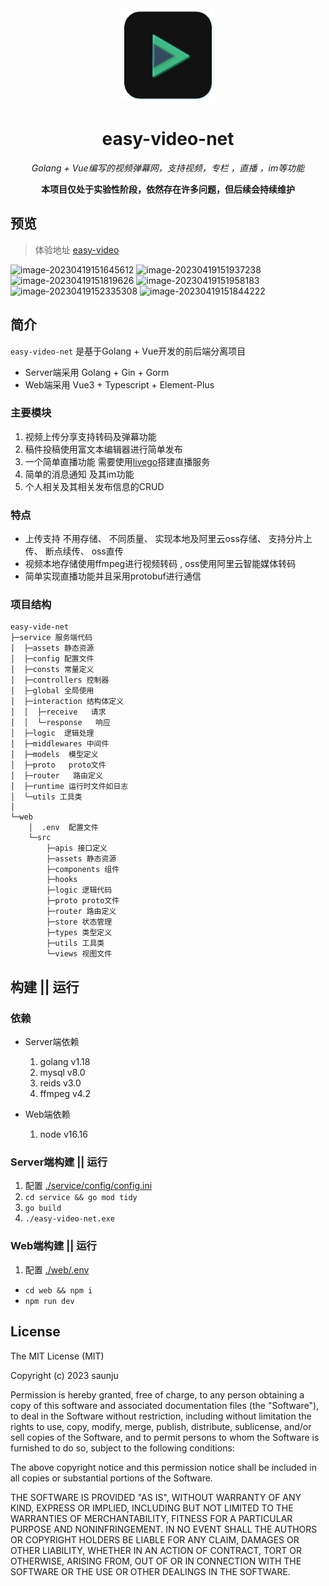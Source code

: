 <div align="center">

<img src="./.github/logo.png" height="150px" width="150px">

# easy-video-net

*Golang + Vue编写的视频弹幕网，支持视频，专栏 ，直播 ，im等功能*

__本项目仅处于实验性阶段，依然存在许多问题，但后续会持续维护__



</div>

## 预览
> 体验地址 [easy-video](http://easy-video.top/)

![image-20230419151645612](https://user-images.githubusercontent.com/64412088/233002215-359b2337-6224-4318-811c-b2195f3cef4a.png)
![image-20230419151937238](https://user-images.githubusercontent.com/64412088/233002263-ff599b43-00c7-4d9a-8caf-2797500b1787.png)
![image-20230419151819626](https://user-images.githubusercontent.com/64412088/233002291-0ff90253-5e13-4240-9d89-43fff9e455b5.png)
![image-20230419151958183](https://user-images.githubusercontent.com/64412088/233002317-6bb54307-b696-48a7-9f73-4a24bdd65261.png)
![image-20230419152335308](https://user-images.githubusercontent.com/64412088/233002344-96b837f1-8174-4d21-9bb7-5d1ea4fad625.png)
![image-20230419151844222](https://user-images.githubusercontent.com/64412088/233002384-374e5375-dad6-4516-9a45-2466ad63d1bb.png)

## 简介

`easy-video-net` 是基于Golang + Vue开发的前后端分离项目
- Server端采用 Golang + Gin + Gorm
- Web端采用 Vue3 + Typescript + Element-Plus

### 主要模块

1. 视频上传分享支持转码及弹幕功能
2. 稿件投稿使用富文本编辑器进行简单发布
3. 一个简单直播功能 需要使用[livego](https://github.com/gwuhaolin/livego)搭建直播服务
4. 简单的消息通知 及其im功能
5. 个人相关及其相关发布信息的CRUD

### 特点

- 上传支持 不用存储、 不同质量、 实现本地及阿里云oss存储、 支持分片上传、 断点续传、 oss直传
- 视频本地存储使用ffmpeg进行视频转码 , oss使用阿里云智能媒体转码
- 简单实现直播功能并且采用protobuf进行通信

### 项目结构

```
easy-vide-net
├─service 服务端代码
│  ├─assets 静态资源
│  ├─config 配置文件
│  ├─consts 常量定义
│  ├─controllers 控制器
│  ├─global 全局使用
│  ├─interaction 结构体定义
│  │  ├─receive   请求  
│  │  └─response   响应
│  ├─logic  逻辑处理
│  ├─middlewares 中间件
│  ├─models  模型定义
│  ├─proto   proto文件
│  ├─router   路由定义
│  ├─runtime 运行时文件如日志
│  └─utils 工具类
│              
└─web
    │  .env  配置文件
    └─src
        ├─apis 接口定义
        ├─assets 静态资源
        ├─components 组件
        ├─hooks 
        ├─logic 逻辑代码
        ├─proto proto文件
        ├─router 路由定义
        ├─store 状态管理
        ├─types 类型定义
        ├─utils 工具类
        └─views 视图文件
```


## 构建 || 运行

### 依赖
- Server端依赖
    1. golang v1.18
    2. mysql  v8.0
    3. reids  v3.0
    4. ffmpeg  v4.2

- Web端依赖
    1. node v16.16

### Server端构建 || 运行
1. 配置 [./service/config/config.ini](./service/config/config.ini)
2. `cd service && go mod tidy`
3. `go build`
4. `./easy-video-net.exe`


### Web端构建 || 运行
1. 配置 [./web/.env](./web/.env)
- `cd web && npm i`
- `npm run dev`

## License
The MIT License (MIT)

Copyright (c) 2023  saunju

Permission is hereby granted, free of charge, to any person obtaining a copy
of this software and associated documentation files (the "Software"), to deal
in the Software without restriction, including without limitation the rights
to use, copy, modify, merge, publish, distribute, sublicense, and/or sell
copies of the Software, and to permit persons to whom the Software is
furnished to do so, subject to the following conditions:

The above copyright notice and this permission notice shall be included in
all copies or substantial portions of the Software.

THE SOFTWARE IS PROVIDED "AS IS", WITHOUT WARRANTY OF ANY KIND, EXPRESS OR
IMPLIED, INCLUDING BUT NOT LIMITED TO THE WARRANTIES OF MERCHANTABILITY,
FITNESS FOR A PARTICULAR PURPOSE AND NONINFRINGEMENT.   IN NO EVENT SHALL THE
AUTHORS OR COPYRIGHT HOLDERS BE LIABLE FOR ANY CLAIM, DAMAGES OR OTHER
LIABILITY, WHETHER IN AN ACTION OF CONTRACT, TORT OR OTHERWISE, ARISING FROM,
OUT OF OR IN CONNECTION WITH THE SOFTWARE OR THE USE OR OTHER DEALINGS IN
THE SOFTWARE.
